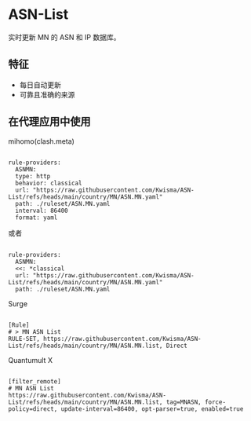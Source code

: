 
# ASN-List
    
实时更新 MN 的 ASN 和 IP 数据库。
    
## 特征
    
- 每日自动更新
- 可靠且准确的来源
    
## 在代理应用中使用
    
mihomo(clash.meta)
   
<pre><code class="language-javascript">
rule-providers:
  ASNMN:
  type: http
  behavior: classical
  url: "https://raw.githubusercontent.com/Kwisma/ASN-List/refs/heads/main/country/MN/ASN.MN.yaml"
  path: ./ruleset/ASN.MN.yaml
  interval: 86400
  format: yaml
</code></pre>

或者

<pre><code class="language-javascript">
rule-providers:
  ASNMN:
  <<: *classical
  url: "https://raw.githubusercontent.com/Kwisma/ASN-List/refs/heads/main/country/MN/ASN.MN.yaml"
  path: ./ruleset/ASN.MN.yaml
</code></pre>
    
Surge
    
<pre><code class="language-javascript">
[Rule]
# > MN ASN List
RULE-SET, https://raw.githubusercontent.com/Kwisma/ASN-List/refs/heads/main/country/MN/ASN.MN.list, Direct
</code></pre>
    
Quantumult X
    
<pre><code class="language-javascript">
[filter_remote]
# MN ASN List
https://raw.githubusercontent.com/Kwisma/ASN-List/refs/heads/main/country/MN/ASN.MN.list, tag=MNASN, force-policy=direct, update-interval=86400, opt-parser=true, enabled=true
</code></pre>
